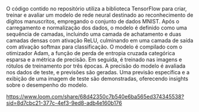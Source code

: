 O código contido no repositório utiliza a biblioteca TensorFlow para criar, treinar e avaliar um modelo de rede neural destinado ao reconhecimento de dígitos manuscritos, empregando o conjunto de dados MNIST. Após o carregamento e normalização dos dados, o modelo é definido como uma sequência de camadas, incluindo uma camada de achatamento e duas camadas densas com ativação ReLU, culminando em uma camada de saída com ativação softmax para classificação. O modelo é compilado com o otimizador Adam, a função de perda de entropia cruzada categórica esparsa e a métrica de precisão. Em seguida, é treinado nas imagens e rótulos de treinamento por três épocas. A precisão do modelo é avaliada nos dados de teste, e previsões são geradas. Uma previsão específica e a exibição de uma imagem de teste são demonstradas, oferecendo insights sobre o desempenho do modelo.


https://www.loom.com/share/68d42350c7b540e6ba565ed374345538?sid=8d7cbc21-377c-4ef3-9ed8-adb4e160b176
